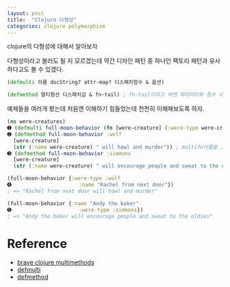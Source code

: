 ```yaml
---
layout: post
title:  "Clojure 다형성"
categories: clojure polymorphism
---
```


clojure의 다형성에 대해서 알아보자

다형성이라고 불러도 될 지 모르겠는데 약간 디자인 패턴 중 하나인 팩토리 패턴과 유사하다고도 볼 수 있겠다.

```clojure
(defmulti 이름 docString? attr-map? 디스패치함수 & 옵션)

(defmethod 멀티펑션 디스패치값 & fn-tail) ; fn-tail이라고 하면 파라미터와 함수 내용을 말하는 것으로 확인
```

예제들을 여러개 봤는데 처음엔 이해하기 힘들었는데 천천히 이해해보도록 하자.

```clojure
(ns were-creatures)
➊ (defmulti full-moon-behavior (fn [were-creature] (:were-type were-creature))) ; multifn 함수 이름과 함수 내용을 정의했다
➋ (defmethod full-moon-behavior :wolf
  [were-creature]
  (str (:name were-creature) " will howl and murder")) ; multifn이름을 그대로 쓰고 두번째 인자는 파라미터로 받은 후 디스패치 함수의 실행 결과값이 :wolf와 대응되는지 확인하는 인자, 그리고 그게 대응된다면 마지막에 fn-tail이 호출된다
➌ (defmethod full-moon-behavior :simmons
  [were-creature]
  (str (:name were-creature) " will encourage people and sweat to the oldies"))

(full-moon-behavior {:were-type :wolf
➍                      :name "Rachel from next door"})
; => "Rachel from next door will howl and murder"

(full-moon-behavior {:name "Andy the baker"
➎                      :were-type :simmons})
; => "Andy the baker will encourage people and sweat to the oldies"
```

# Reference
- [brave clojure multimethods](https://www.braveclojure.com/multimethods-records-protocols/)
- [defmulti](https://clojuredocs.org/clojure.core/defmulti)
- [defmethod](https://clojuredocs.org/clojure.core/defmethod)
